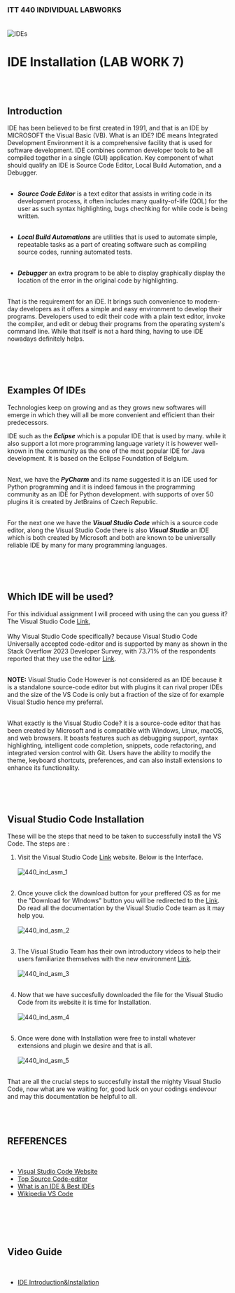 ### ITT 440 INDIVIDUAL LABWORKS<br /><br />

![IDEs](https://github.com/addff/2403-ITT440/assets/166004313/0775e9ac-7c40-4bc6-a7f2-7cd55bc1cc2a)

# IDE Installation (LAB WORK 7)
<br /><br />

## **Introduction**

 IDE has been believed to be first created in 1991, and that is an IDE by MICROSOFT the Visual Basic (VB). 
What is an IDE? IDE means Integrated Development Environment it is a comprehensive facility that is used for software development. 
IDE combines common developer tools to be all compiled together in a single (GUI) application. Key component of what should qualify an IDE is Source Code Editor, Local Build Automation, and a Debugger.<br /><br />

  * ***Source Code Editor*** is a text editor that assists in writing code in its development process, it often includes many quality-of-life (QOL) for the user as such syntax highlighting, bugs chechking for while code
      is being written.<br /><br />
      
  * ***Local Build Automations*** are utilities that is used to automate simple, repeatable tasks as a part of creating software such as compiling source codes, running automated tests.<br /><br />
  
  * ***Debugger*** an extra program to be able to display graphically display the location of the error in the original code by highlighting.<br /><br />
		
That is the requirement for an iDE. It brings such convenience to modern-day developers as it offers a simple and easy environment to develop their programs. Developers used to edit their code with a plain text editor, invoke the compiler, and edit or debug their programs from the operating system's command line. While that itself is not a hard thing, having to use iDE nowadays definitely helps.   
<br /><br /><br /><br />



## **Examples Of IDEs**

  Technologies keep on growing and as they grows new softwares will emerge in which they will all be more convenient and efficient than their predecessors.<br />
  
  IDE such as the ***Eclipse*** which is a popular IDE that is used by many. while it also support a lot more programming language variety it is however well-known in the community as the one of the most popular IDE for Java development. It is based on the Eclipse Foundation of Belgium.<br /><br />
  
  Next, we have the ***PyCharm*** and its name suggested it is an IDE used for Python programming and it is indeed famous in the programming community as an IDE for Python development. with supports of over 50 plugins it is created by JetBrains of Czech Republic.<br /><br />
  
  For the next one we have the ***Visual Studio Code*** which is a source code editor, along the Visual Studio Code there is also ***Visual Studio*** an IDE which is both created by Microsoft and both are known to be universally reliable IDE by many for many programming languages.<br /><br /><br /><br /><br />


## **Which IDE will be used?**

For this individual assignment I will proceed with using the can you guess it? The Visual Studio Code [Link](https://code.visualstudio.com),<br /><br /> 
Why Visual Studio Code specifically? because Visual Studio Code Universally accepted code-editor and is supported by many as shown in the Stack Overflow 2023 Developer Survey, with 73.71% of the respondents reported that they use the editor [Link](https://survey.stackoverflow.co/2023/#technology-most-popular-technologies).<br /><br />

 **NOTE:** Visual Studio Code However is not considered as an IDE because it is a standalone source-code editor but with plugins it can rival proper IDEs and the size of the VS Code is only but a fraction of the size of for example Visual Studio hence my preferral.<br /><br />

What exactly is the Visual Studio Code? it is a source-code editor that has been created by Microsoft and is compatible with Windows, Linux, macOS, and web browsers. It boasts features such as debugging support, syntax highlighting, intelligent code completion, snippets, code refactoring, and integrated version control with Git. Users have the ability to modify the theme, keyboard shortcuts, preferences, and can also install extensions to enhance its functionality.
<br /><br /><br /><br /><br />

## **Visual Studio Code Installation**

These will be the steps that need to be taken to successfully install the VS Code.
The steps are :

 1. Visit the Visual Studio Code [Link](https://code.visualstudio.com) website. Below is the Interface.
    <br /><br />
![440_ind_asm_1](https://github.com/addff/2403-ITT440/assets/166004313/a8037e8b-9ea3-4209-bcd1-18986acf3f54)
<br /><br />

 2. Once youve click the download button for your preffered OS as for me the "Download for WIndows" button you will be redirected to the [Link](https://code.visualstudio.com/docs/?dv=win64user). Do read all the documentation by the Visual Studio Code team as it may help you.
<br /><br />
![440_ind_asm_2](https://github.com/addff/2403-ITT440/assets/166004313/d52b2883-4f94-4679-a4c3-fc74a1312d6b)
<br /><br />

 3. The Visual Studio Team has their own introductory videos to help their users familiarize themselves with the new environment [Link](https://code.visualstudio.com/docs/getstarted/introvideos).
<br /><br />
![440_ind_asm_3](https://github.com/addff/2403-ITT440/assets/166004313/d2ede7c7-ceca-4493-963a-760947ddf659)
<br /><br />

 4. Now that we have succesfully downloaded the file for the Visual Studio Code from its website it is time for Installation.
<br /><br />
![440_ind_asm_4](https://github.com/addff/2403-ITT440/assets/166004313/a03bcd3f-4eb6-4cde-acf2-86d24e19e7e0)
<br /><br />

 5. Once were done with Installation were free to install whatever extensions and plugin we desire and that is all.
<br /><br />
![440_ind_asm_5](https://github.com/addff/2403-ITT440/assets/166004313/32549d2d-de52-4e21-8268-50a939bdfbe1)
<br /><br />

That are all the crucial steps to succesfully install the mighty Visual Studio Code, now what are we waiting for, good luck on your codings endevour and may
this documentation be helpful to all.
<br /><br /><br /><br />

## **REFERENCES**
<br />

 * [Visual Studio Code Website](https://code.visualstudio.com)<br />
 * [Top Source Code-editor](https://www.creativebloq.com/advice/best-code-editors)<br />
 * [What is an IDE & Best IDEs](https://www.techrepublic.com/article/best-ide-software/)<br />
 * [Wikipedia VS Code](https://en.wikipedia.org/wiki/Visual_Studio_Code)<br />

 <br /><br /><br /><br />
 
 ## **Video Guide**
 <br />

 * [IDE Introduction&Installation](https://drive.google.com/file/d/1_OvsHSpQsSFl4POpQ9EztoVYlvFSQTNk/view?usp=sharing)<br />
